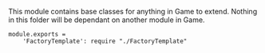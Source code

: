This module contains base classes for anything in Game to extend.
Nothing in this folder will be dependant on another module in Game.

	module.exports =
		'FactoryTemplate': require "./FactoryTemplate"
